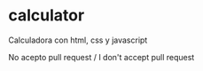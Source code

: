 # calculator
Calculadora con html, css y javascript

No acepto pull request / I don't accept pull request
